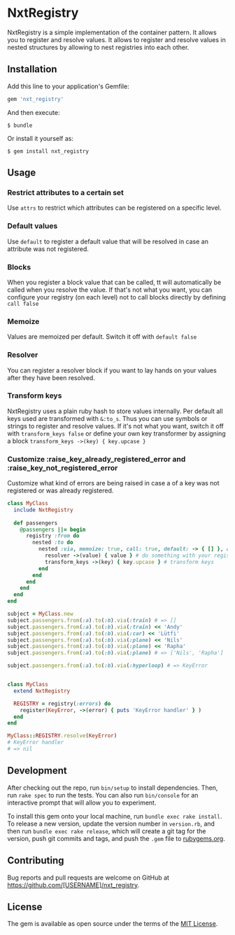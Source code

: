 # NxtRegistry

NxtRegistry is a simple implementation of the container pattern. It allows you to register and resolve values.
It allows to register and resolve values in nested structures by allowing to nest registries into each other.

## Installation

Add this line to your application's Gemfile:

```ruby
gem 'nxt_registry'
```

And then execute:

    $ bundle

Or install it yourself as:

    $ gem install nxt_registry

## Usage

### Restrict attributes to a certain set

Use `attrs` to restrict which attributes can be registered on a specific level.

### Default values

Use `default` to register a default value that will be resolved in case an attribute was not registered.

### Blocks

When you register a block value that can be called, tt will automatically be called when you resolve the value. 
If that's not what you want, you can configure your registry (on each level) not to call blocks directly by defining `call false`

### Memoize

Values are memoized per default. Switch it off with `default false`

### Resolver

You can register a resolver block if you want to lay hands on your values after they have been resolved.

### Transform keys

NxtRegistry uses a plain ruby hash to store values internally. Per default all keys used are transformed with `&:to_s`.
Thus you can use symbols or strings to register and resolve values. If it's not what you want, switch it off with `transform_keys false`
or define your own key transformer by assigning a block `transform_keys ->(key) { key.upcase }`

### Customize :raise_key_already_registered_error and :raise_key_not_registered_error

Customize what kind of errors are being raised in case a of a key was not registered or was already registered.    
 

```ruby
class MyClass
  include NxtRegistry
  
  def passengers
    @passengers ||= begin
      registry :from do
        nested :to do
          nested :via, memoize: true, call: true, default: -> { [] }, attrs: %i[train car plane horse] do
            resolver ->(value) { value } # do something with your registered value here
            transform_keys ->(key) { key.upcase } # transform keys 
          end
        end
      end
    end
  end
end

subject = MyClass.new
subject.passengers.from(:a).to(:b).via(:train) # => []
subject.passengers.from(:a).to(:b).via(:train) << 'Andy'
subject.passengers.from(:a).to(:b).via(:car) << 'Lütfi'
subject.passengers.from(:a).to(:b).via(:plane) << 'Nils'
subject.passengers.from(:a).to(:b).via(:plane) << 'Rapha'
subject.passengers.from(:a).to(:b).via(:plane) # => ['Nils', 'Rapha']

subject.passengers.from(:a).to(:b).via(:hyperloop) # => KeyError


class MyClass
  extend NxtRegistry

  REGISTRY = registry(:errors) do 
    register(KeyError, ->(error) { puts 'KeyError handler' } )
  end
end

MyClass::REGISTRY.resolve(KeyError)
# KeyError handler
# => nil

```

## Development

After checking out the repo, run `bin/setup` to install dependencies. Then, run `rake spec` to run the tests. You can also run `bin/console` for an interactive prompt that will allow you to experiment.

To install this gem onto your local machine, run `bundle exec rake install`. To release a new version, update the version number in `version.rb`, and then run `bundle exec rake release`, which will create a git tag for the version, push git commits and tags, and push the `.gem` file to [rubygems.org](https://rubygems.org).

## Contributing

Bug reports and pull requests are welcome on GitHub at https://github.com/[USERNAME]/nxt_registry.

## License

The gem is available as open source under the terms of the [MIT License](https://opensource.org/licenses/MIT).
